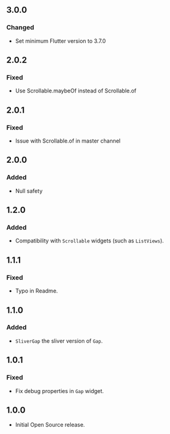 ## 3.0.0
### Changed
- Set minimum Flutter version to 3.7.0

## 2.0.2
### Fixed
- Use Scrollable.maybeOf instead of Scrollable.of

## 2.0.1
### Fixed
- Issue with Scrollable.of in master channel

## 2.0.0
### Added
- Null safety

## 1.2.0
### Added
- Compatibility with `Scrollable` widgets (such as `ListViews`).

## 1.1.1
### Fixed
- Typo in Readme.

## 1.1.0
### Added
- `SliverGap` the sliver version of `Gap`.

## 1.0.1
### Fixed
- Fix debug properties in `Gap` widget.

## 1.0.0
- Initial Open Source release.